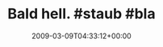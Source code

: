 ---
retweeted: false
source: <a href="http://twitter.com" rel="nofollow">Twitter Web Client</a>
entities:
  hashtags:
  - text: staub
    indices:
    - '11'
    - '17'
  - text: bla
    indices:
    - '18'
    - '22'
  symbols: []
  user_mentions: []
  urls: []
display_text_range:
- '0'
- '22'
favorite_count: '0'
id_str: '1299059118'
truncated: false
retweet_count: '0'
id: '1299059118'
created_at: Mon Mar 09 04:33:12 +0000 2009
favorited: false
full_text: 'Bald hell. #staub #bla'
lang: en
tags:
- staub
- bla
- pesos:twitter
date: '2009-03-09T04:33:12+00:00'
src: https://twitter.com/bascht/status/1299059118
original_url: https://twitter.com/bascht/status/1299059118
type: twitter_tweet
text: 'Bald hell. #staub #bla'
title: 'Bald hell. #staub #bla'

---